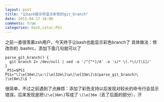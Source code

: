 ```yaml
---
layout: post
title: "让bash提示符显示彩色的git_branch"
date: 2012-04-17 16:06
comments: true
categories: bash,color,PS1 
---
```

之前一直很羡慕zsh用户，今天终于让bash也能显示彩色branch了
具体做法：修改你的 .bashrc，添加下面几句就可以了
```  
parse_git_branch() {
  git branch 2> /dev/null | sed -e '/^[^*]/d' -e 's/* \(.*\)/[\1]/'
}                    
_PS1=$PS1                                                 
PS1="\[\e[36m\]\u:\[\e[32m\]\w\[\e[33m\]\$(parse_git_branch)\[\e[0m\]\$ "
```                                                       
很简单，不过之前遇到了点麻烦：添加了彩色支持以后发现对较长的命令行会显示错误，后来发现是把`\[\e[36m\]`写成了 `\[\e[36m`（丢了后面的部分），汗
